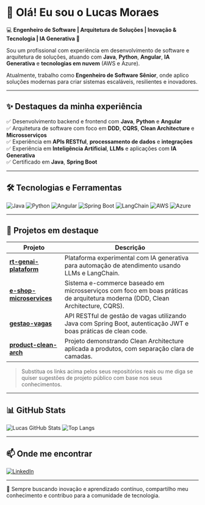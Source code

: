 # 👋 Olá! Eu sou o Lucas Moraes

💻 **Engenheiro de Software | Arquitetura de Soluções | Inovação & Tecnologia | IA Generativa 🚀**

Sou um profissional com experiência em desenvolvimento de software e arquitetura de soluções, atuando com **Java**, **Python**, **Angular**, **IA Generativa** e **tecnologias em nuvem** (AWS e Azure).

Atualmente, trabalho como **Engenheiro de Software Sênior**, onde aplico soluções modernas para criar sistemas escaláveis, resilientes e inovadores.

---

## ✨ Destaques da minha experiência

✅ Desenvolvimento backend e frontend com **Java**, **Python** e **Angular**  
✅ Arquitetura de software com foco em **DDD**, **CQRS**, **Clean Architecture** e **Microsserviços**  
✅ Experiência em **APIs RESTful**, **processamento de dados** e **integrações**  
✅ Experiência em **Inteligência Artificial**, **LLMs** e aplicações com **IA Generativa**  
✅ Certificado em **Java**, **Spring Boot**

---

## 🛠️ Tecnologias e Ferramentas

![Java](https://img.shields.io/badge/Java-ED8B00?style=flat&logo=java&logoColor=white)
![Python](https://img.shields.io/badge/Python-3776AB?style=flat&logo=python&logoColor=white)
![Angular](https://img.shields.io/badge/Angular-DD0031?style=flat&logo=angular&logoColor=white)
![Spring Boot](https://img.shields.io/badge/Spring_Boot-6DB33F?style=flat&logo=spring-boot&logoColor=white)
![LangChain](https://img.shields.io/badge/LangChain-000000?style=flat&logo=data:image/svg+xml;base64,...&logoColor=white)
![AWS](https://img.shields.io/badge/AWS-232F3E?style=flat&logo=amazon-aws&logoColor=white)
![Azure](https://img.shields.io/badge/Azure-0078D4?style=flat&logo=microsoft-azure&logoColor=white)

---

## 🚀 Projetos em destaque

| Projeto | Descrição |
|--------|-----------|
| [**rt-genai-plataform**](https://github.com/lucmoraees/rt-genai-plataform) | Plataforma experimental com IA generativa para automação de atendimento usando LLMs e LangChain. |
| [**e-shop-microservices**](https://github.com/lucmoraees/e-shop-microservices) | Sistema e-commerce baseado em microsserviços com foco em boas práticas de arquitetura moderna (DDD, Clean Architecture, CQRS). |
| [**gestao-vagas**](https://github.com/lucmoraees/gestao-vagas) | API RESTful de gestão de vagas utilizando Java com Spring Boot, autenticação JWT e boas práticas de clean code. |
| [**product-clean-arch**](https://github.com/lucmoraees/product-clean-arch) | Projeto demonstrando Clean Architecture aplicada a produtos, com separação clara de camadas. |

> Substitua os links acima pelos seus repositórios reais ou me diga se quiser sugestões de projeto público com base nos seus conhecimentos.

---

## 📊 GitHub Stats

![Lucas GitHub Stats](https://github-readme-stats.vercel.app/api?username=seu-usuario&show_icons=true&theme=radical)
![Top Langs](https://github-readme-stats.vercel.app/api/top-langs/?username=seu-usuario&layout=compact&theme=radical)

---

## 📫 Onde me encontrar

[![LinkedIn](https://img.shields.io/badge/LinkedIn-blue?style=flat&logo=linkedin)](https://linkedin.com/in/seu-usuario)

---

🧠 Sempre buscando inovação e aprendizado contínuo, compartilho meu conhecimento e contribuo para a comunidade de tecnologia.

